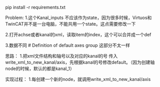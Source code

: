 pip install -r requirements.txt


Problem:
1.这个Kanal_inputs 不应该作为state，因为很多时候，Virtuos和TwinCAT并不是一台电脑，不能共用一个state。这点需要修改一下

2.打开achse或者kanal的xml，读取item的index，这个可以合并成一个def

3.数据不同 # Definition of default axes group  这部分不太一样


思路：
1.把xml文件结构和轴号以及对应的kanal的号  传入write_xml_to_new_kanal/axis，先根据kanal的号修改default。（因为创建轴node的时候，默认的都是kanal_1）


实现过程：
1.每创建一个新的node，就调用write_xml_to_new_kanal/axis